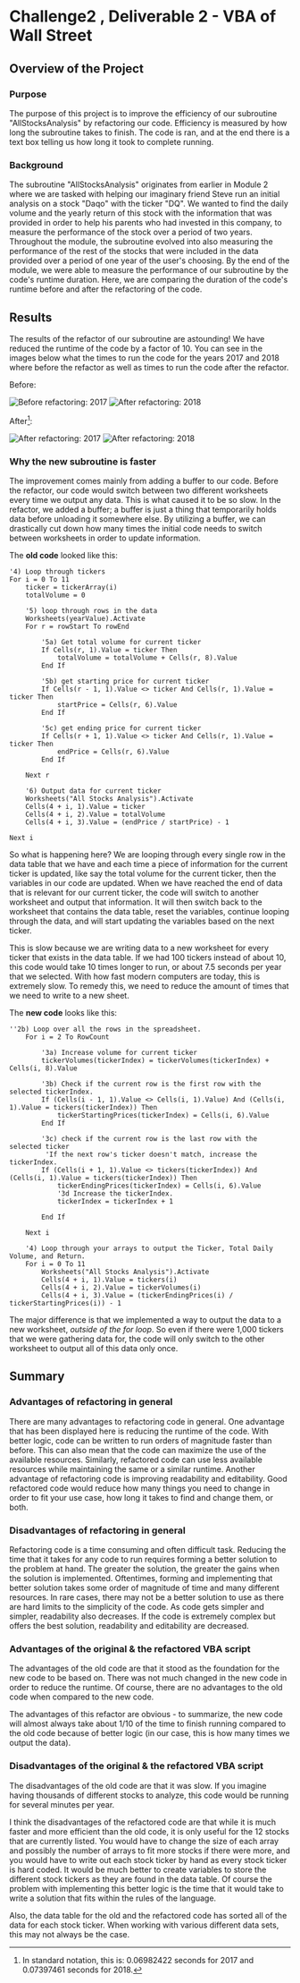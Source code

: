 # Challenge2 , Deliverable 2 - VBA of Wall Street

## Overview of the Project

### Purpose

The purpose of this project is to improve the efficiency of our subroutine "AllStocksAnalysis" by refactoring our code. Efficiency is measured by how long the subroutine takes to finish. The code is ran, and at the end there is a text box telling us how long it took to complete running. 

### Background

The subroutine "AllStocksAnalysis" originates from earlier in Module 2 where we are tasked with helping our imaginary friend Steve run an initial analysis on a stock "Daqo" with the ticker "DQ". We wanted to find the daily volume and the yearly return of this stock with the information that was provided in order to help his parents who had invested in this company, to measure the performance of the stock over a period of two years. Throughout the module, the subroutine evolved into also measuring the performance of the rest of the stocks that were included in the data provided over a period of one year of the user's choosing. By the end of the module, we were able to measure the performance of our subroutine by the code's runtime duration. Here, we are comparing the duration of the code's runtime before and after the refactoring of the code.

## Results
The results of the refactor of our subroutine are astounding! We have reduced the runtime of the code by a factor of 10. You can see in the images below what the times to run the code for the years 2017 and 2018 where before the refactor as well as times to run the code after the refactor.

Before:

![Before refactoring: 2017](https://github.com/etdirksen/stock-analysis/blob/main/Resources/Before_2017.png) ![After refactoring: 2018](https://github.com/etdirksen/stock-analysis/blob/main/Resources/Before_2018.png)

After[^1]:

![After refactoring: 2017](https://github.com/etdirksen/stock-analysis/blob/main/Resources/After_2017.png) ![After refactoring: 2018](https://github.com/etdirksen/stock-analysis/blob/main/Resources/After_2018.png)


### Why the new subroutine is faster

The improvement comes mainly from adding a buffer to our code. Before the refactor, our code would switch between two different worksheets every time we output any data. This is what caused it to be so slow. In the refactor, we added a buffer; a buffer is just a thing that temporarily holds data before unloading it somewhere else. By utilizing a buffer, we can drastically cut down how many times the initial code needs to switch between worksheets in order to update information.

The __old code__ looked like this:
```
'4) Loop through tickers
For i = 0 To 11
    ticker = tickerArray(i)
    totalVolume = 0

    '5) loop through rows in the data
    Worksheets(yearValue).Activate
    For r = rowStart To rowEnd
    
        '5a) Get total volume for current ticker
        If Cells(r, 1).Value = ticker Then
            totalVolume = totalVolume + Cells(r, 8).Value
        End If
    
        '5b) get starting price for current ticker
        If Cells(r - 1, 1).Value <> ticker And Cells(r, 1).Value = ticker Then
            startPrice = Cells(r, 6).Value
        End If
        
        '5c) get ending price for current ticker
        If Cells(r + 1, 1).Value <> ticker And Cells(r, 1).Value = ticker Then
            endPrice = Cells(r, 6).Value
        End If
        
    Next r
        
    '6) Output data for current ticker
    Worksheets("All Stocks Analysis").Activate
    Cells(4 + i, 1).Value = ticker
    Cells(4 + i, 2).Value = totalVolume
    Cells(4 + i, 3).Value = (endPrice / startPrice) - 1

Next i

```

So what is happening here? We are looping through every single row in the data table that we have and each time a piece of information for the current ticker is updated, like say the total volume for the current ticker, then the variables in our code are updated. When we have reached the end of data that is relevant for our current ticker, the code will switch to another worksheet and output that information. It will then switch back to the worksheet that contains the data table, reset the variables, continue looping through the data, and will start updating the variables based on the next ticker.

This is slow because we are writing data to a new worksheet for every ticker that exists in the data table. If we had 100 tickers instead of about 10, this code would take 10 times longer to run, or about 7.5 seconds per year that we selected. With how fast modern computers are today, this is extremely slow. To remedy this, we need to reduce the amount of times that we need to write to a new sheet.

The __new code__ looks like this:
```
''2b) Loop over all the rows in the spreadsheet.
    For i = 2 To RowCount
    
        '3a) Increase volume for current ticker
        tickerVolumes(tickerIndex) = tickerVolumes(tickerIndex) + Cells(i, 8).Value
        
        '3b) Check if the current row is the first row with the selected tickerIndex.
        If (Cells(i - 1, 1).Value <> Cells(i, 1).Value) And (Cells(i, 1).Value = tickers(tickerIndex)) Then
            tickerStartingPrices(tickerIndex) = Cells(i, 6).Value
        End If
        
        '3c) check if the current row is the last row with the selected ticker
         'If the next row's ticker doesn't match, increase the tickerIndex.
        If (Cells(i + 1, 1).Value <> tickers(tickerIndex)) And (Cells(i, 1).Value = tickers(tickerIndex)) Then
            tickerEndingPrices(tickerIndex) = Cells(i, 6).Value
            '3d Increase the tickerIndex.
            tickerIndex = tickerIndex + 1
            
        End If
    
    Next i
    
    '4) Loop through your arrays to output the Ticker, Total Daily Volume, and Return.
    For i = 0 To 11
        Worksheets("All Stocks Analysis").Activate
        Cells(4 + i, 1).Value = tickers(i)
        Cells(4 + i, 2).Value = tickerVolumes(i)
        Cells(4 + i, 3).Value = (tickerEndingPrices(i) / tickerStartingPrices(i)) - 1
```

The major difference is that we implemented a way to output the data to a new worksheet, _outside of the for loop_. So even if there were 1,000 tickers that we were gathering data for, the code will only switch to the other worksheet to output all of this data only once.

## Summary

### Advantages of refactoring in general
There are many advantages to refactoring code in general. One advantage that has been displayed here is reducing the runtime of the code. With better logic, code can be written to run orders of magnitude faster than before. This can also mean that the code can maximize the use of the available resources. Similarly, refactored code can use less available resources while maintaining the same or a similar runtime. Another advantage of refactoring code is improving readability and editability. Good refactored code would reduce how many things you need to change in order to fit your use case, how long it takes to find and change them, or both.

### Disadvantages of refactoring in general
Refactoring code is a time consuming and often difficult task. Reducing the time that it takes for any code to run requires forming a better solution to the problem at hand. The greater the solution, the greater the gains when the solution is implemented. Oftentimes, forming and implementing that better solution takes some order of magnitude of time and many different resources. In rare cases, there may not be a better solution to use as there are hard limits to the simplicity of the code. As code gets simpler and simpler, readability also decreases. If the code is extremely complex but offers the best solution, readability and editability are decreased.

### Advantages of the original & the refactored VBA script
The advantages of the old code are that it stood as the foundation for the new code to be based on. There was not much changed in the new code in order to reduce the runtime. Of course, there are no advantages to the old code when compared to the new code. 

The advantages of this refactor are obvious - to summarize, the new code will almost always take about 1/10 of the time to finish running compared to the old code because of better logic (in our case, this is how many times we output the data). 

### Disadvantages of the original & the refactored VBA script
The disadvantages of the old code are that it was slow. If you imagine having thousands of different stocks to analyze, this code would be running for several minutes per year.

I think the disadvantages of the refactored code are that while it is much faster and more efficient than the old code, it is only useful for the 12 stocks that are currently listed. You would have to change the size of each array and possibly the number of arrays to fit more stocks if there were more, and you would have to write out each stock ticker by hand as every stock ticker is hard coded. It would be much better to create variables to store the different stock tickers as they are found in the data table. Of course the problem with implementing this better logic is the time that it would take to write a solution that fits within the rules of the language.

Also, the data table for the old and the refactored code has sorted all of the data for each stock ticker. When working with various different data sets, this may not always be the case.

[^1]: In standard notation, this is: 0.06982422 seconds for 2017 and 0.07397461 seconds for 2018.
